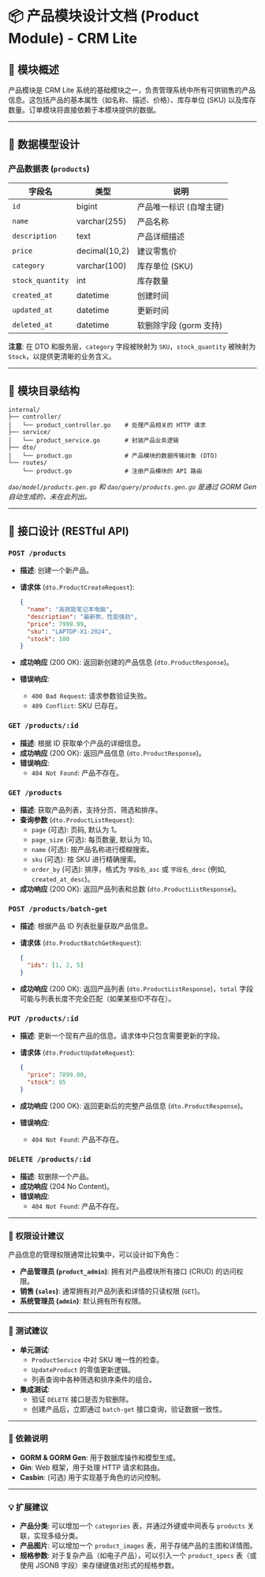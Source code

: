 # 📦 产品模块设计文档 (Product Module) - CRM Lite

## 📌 模块概述

产品模块是 CRM Lite 系统的基础模块之一，负责管理系统中所有可供销售的产品信息。这包括产品的基本属性（如名称、描述、价格）、库存单位 (SKU) 以及库存数量。订单模块将直接依赖于本模块提供的数据。

---

## 🧱 数据模型设计

### 产品数据表 (`products`)

| 字段名          | 类型         | 说明                         |
|-----------------|--------------|------------------------------|
| `id`            | bigint       | 产品唯一标识 (自增主键)     |
| `name`          | varchar(255) | 产品名称                     |
| `description`   | text         | 产品详细描述                 |
| `price`         | decimal(10,2)| 建议零售价                   |
| `category`      | varchar(100) | 库存单位 (SKU)               |
| `stock_quantity`| int          | 库存数量                     |
| `created_at`    | datetime     | 创建时间                     |
| `updated_at`    | datetime     | 更新时间                     |
| `deleted_at`    | datetime     | 软删除字段 (gorm 支持)      |

**注意**: 在 DTO 和服务层，`category` 字段被映射为 `SKU`，`stock_quantity` 被映射为 `Stock`，以提供更清晰的业务含义。

---

## 📂 模块目录结构

```text
internal/
├── controller/
│   └── product_controller.go    # 处理产品相关的 HTTP 请求
├── service/
│   └── product_service.go       # 封装产品业务逻辑
├── dto/
│   └── product.go               # 产品模块的数据传输对象 (DTO)
└── routes/
    └── product.go               # 注册产品模块的 API 路由
```

*`dao/model/products.gen.go` 和 `dao/query/products.gen.go` 是通过 GORM Gen 自动生成的，未在此列出。*

---

## 🔌 接口设计 (RESTful API)

### `POST /products`

* **描述**: 创建一个新产品。
* **请求体** (`dto.ProductCreateRequest`):

    ```json
    {
      "name": "高效能笔记本电脑",
      "description": "最新款，性能强劲",
      "price": 7999.99,
      "sku": "LAPTOP-X1-2024",
      "stock": 100
    }
    ```

* **成功响应** (200 OK): 返回新创建的产品信息 (`dto.ProductResponse`)。
* **错误响应**:
  * `400 Bad Request`: 请求参数验证失败。
  * `409 Conflict`: SKU 已存在。

### `GET /products/:id`

* **描述**: 根据 ID 获取单个产品的详细信息。
* **成功响应** (200 OK): 返回产品信息 (`dto.ProductResponse`)。
* **错误响应**:
  * `404 Not Found`: 产品不存在。

### `GET /products`

* **描述**: 获取产品列表，支持分页、筛选和排序。
* **查询参数** (`dto.ProductListRequest`):
  * `page` (可选): 页码, 默认为 1。
  * `page_size` (可选): 每页数量, 默认为 10。
  * `name` (可选): 按产品名称进行模糊搜索。
  * `sku` (可选): 按 SKU 进行精确搜索。
  * `order_by` (可选): 排序，格式为 `字段名_asc` 或 `字段名_desc` (例如, `created_at_desc`)。
* **成功响应** (200 OK): 返回产品列表和总数 (`dto.ProductListResponse`)。

### `POST /products/batch-get`

* **描述**: 根据产品 ID 列表批量获取产品信息。
* **请求体** (`dto.ProductBatchGetRequest`):

    ```json
    {
      "ids": [1, 2, 5]
    }
    ```

* **成功响应** (200 OK): 返回产品列表 (`dto.ProductListResponse`)，`total` 字段可能与列表长度不完全匹配（如果某些ID不存在）。

### `PUT /products/:id`

* **描述**: 更新一个现有产品的信息。请求体中只包含需要更新的字段。
* **请求体** (`dto.ProductUpdateRequest`):

    ```json
    {
      "price": 7899.00,
      "stock": 95
    }
    ```

* **成功响应** (200 OK): 返回更新后的完整产品信息 (`dto.ProductResponse`)。
* **错误响应**:
  * `404 Not Found`: 产品不存在。

### `DELETE /products/:id`

* **描述**: 软删除一个产品。
* **成功响应** (204 No Content)。
* **错误响应**:
  * `404 Not Found`: 产品不存在。

---

### 🔐 权限设计建议

产品信息的管理权限通常比较集中，可以设计如下角色：

* **产品管理员 (`product_admin`)**: 拥有对产品模块所有接口 (CRUD) 的访问权限。
* **销售 (`sales`)**: 通常拥有对产品列表和详情的只读权限 (`GET`)。
* **系统管理员 (`admin`)**: 默认拥有所有权限。

---

### 🧪 测试建议

* **单元测试**:
  * `ProductService` 中对 SKU 唯一性的检查。
  * `UpdateProduct` 的零值更新逻辑。
  * 列表查询中各种筛选和排序条件的组合。
* **集成测试**:
  * 验证 `DELETE` 接口是否为软删除。
  * 创建产品后，立即通过 `batch-get` 接口查询，验证数据一致性。

---

### 📎 依赖说明

* **GORM & GORM Gen**: 用于数据库操作和模型生成。
* **Gin**: Web 框架，用于处理 HTTP 请求和路由。
* **Casbin**: (可选) 用于实现基于角色的访问控制。

---

### 💡 扩展建议

* **产品分类**: 可以增加一个 `categories` 表，并通过外键或中间表与 `products` 关联，实现多级分类。
* **产品图片**: 可以增加一个 `product_images` 表，用于存储产品的主图和详情图。
* **规格参数**: 对于复杂产品（如电子产品），可以引入一个 `product_specs` 表（或使用 JSONB 字段）来存储键值对形式的规格参数。
